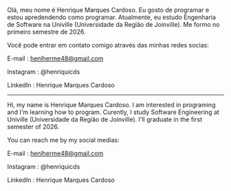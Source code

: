 Olá, meu nome é Henrique Marques Cardoso.
Eu gosto de programar e estou apredendendo como programar.
Atualmente, eu estudo Engenharia de Software na Univille (Universidade da Região de Joinville). Me formo no primeiro semestre de 2026.

Você pode entrar em contato comigo através das minhas redes socias:

E-mail : henlherme48@gmail.com

Instagram : @henriquicds

LinkedIn : Henrique Marques Cardoso

-------------------------------------------------------------
Hi, my name is Henrique Marques Cardoso. 
I am interested in programing and I'm learning how to program. 
Curently, I study Software Engineering at Univille (Universidade da Região de Joinville). I'll graduate in the first semester of 2026.

You can reach me by my social medias:

E-mail : henlherme48@gmail.com

Instagram : @henriquicds

LinkedIn : Henrique Marques Cardoso

<!---
henriquemcardoso/henriquemcardoso is a ✨ special ✨ repository because its `README.md` (this file) appears on your GitHub profile.
You can click the Preview link to take a look at your changes.
--->
